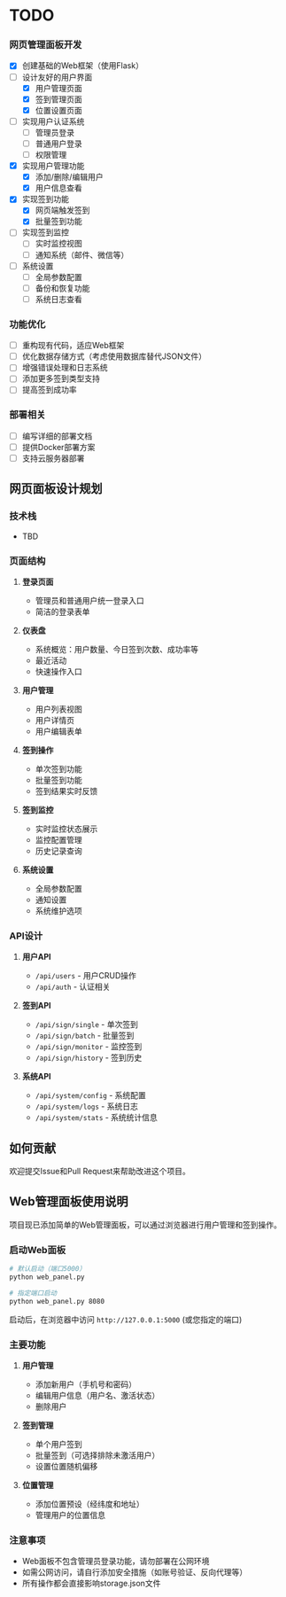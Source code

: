 # TODO

### 网页管理面板开发

- [x] 创建基础的Web框架（使用Flask）
- [ ] 设计友好的用户界面
  - [x] 用户管理页面
  - [x] 签到管理页面
  - [x] 位置设置页面
- [ ] 实现用户认证系统
  - [ ] 管理员登录
  - [ ] 普通用户登录
  - [ ] 权限管理
- [x] 实现用户管理功能
  - [x] 添加/删除/编辑用户
  - [x] 用户信息查看
- [x] 实现签到功能
  - [x] 网页端触发签到
  - [x] 批量签到功能
- [ ] 实现签到监控
  - [ ] 实时监控视图
  - [ ] 通知系统（邮件、微信等）
- [ ] 系统设置
  - [ ] 全局参数配置
  - [ ] 备份和恢复功能
  - [ ] 系统日志查看

### 功能优化

- [ ] 重构现有代码，适应Web框架
- [ ] 优化数据存储方式（考虑使用数据库替代JSON文件）
- [ ] 增强错误处理和日志系统
- [ ] 添加更多签到类型支持
- [ ] 提高签到成功率

### 部署相关

- [ ] 编写详细的部署文档
- [ ] 提供Docker部署方案
- [ ] 支持云服务器部署

## 网页面板设计规划

### 技术栈

- TBD

### 页面结构

1. **登录页面**
   - 管理员和普通用户统一登录入口
   - 简洁的登录表单

2. **仪表盘**
   - 系统概览：用户数量、今日签到次数、成功率等
   - 最近活动
   - 快速操作入口

3. **用户管理**
   - 用户列表视图
   - 用户详情页
   - 用户编辑表单

4. **签到操作**
   - 单次签到功能
   - 批量签到功能
   - 签到结果实时反馈

5. **签到监控**
   - 实时监控状态展示
   - 监控配置管理
   - 历史记录查询

6. **系统设置**
   - 全局参数配置
   - 通知设置
   - 系统维护选项

### API设计

1. **用户API**
   - `/api/users` - 用户CRUD操作
   - `/api/auth` - 认证相关

2. **签到API**
   - `/api/sign/single` - 单次签到
   - `/api/sign/batch` - 批量签到
   - `/api/sign/monitor` - 监控签到
   - `/api/sign/history` - 签到历史

3. **系统API**
   - `/api/system/config` - 系统配置
   - `/api/system/logs` - 系统日志
   - `/api/system/stats` - 系统统计信息

## 如何贡献

欢迎提交Issue和Pull Request来帮助改进这个项目。

## Web管理面板使用说明

项目现已添加简单的Web管理面板，可以通过浏览器进行用户管理和签到操作。

### 启动Web面板

```bash
# 默认启动（端口5000）
python web_panel.py

# 指定端口启动
python web_panel.py 8080
```

启动后，在浏览器中访问 `http://127.0.0.1:5000` (或您指定的端口)

### 主要功能

1. **用户管理**
   - 添加新用户（手机号和密码）
   - 编辑用户信息（用户名、激活状态）
   - 删除用户

2. **签到管理**
   - 单个用户签到
   - 批量签到（可选择排除未激活用户）
   - 设置位置随机偏移

3. **位置管理**
   - 添加位置预设（经纬度和地址）
   - 管理用户的位置信息

### 注意事项

- Web面板不包含管理员登录功能，请勿部署在公网环境
- 如需公网访问，请自行添加安全措施（如账号验证、反向代理等）
- 所有操作都会直接影响storage.json文件 